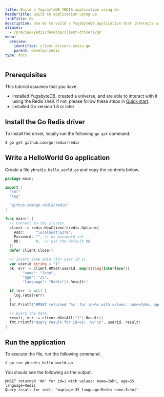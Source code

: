 ```yaml
---
title: Build a YugabyteDB YEDIS application using Go
headerTitle: Build an application using Go
linkTitle: Go
description: Use Go to build a YugabyteDB application that interacts with YEDIS
aliases:
  - /preview/yedis/develop/client-drivers/go
menu:
  preview:
    identifier: client-drivers-yedis-go
    parent: develop-yedis
type: docs
---
```


## Prerequisites

This tutorial assumes that you have:

- installed YugabyteDB, created a universe, and are able to interact with it using the Redis shell. If not, please follow these steps in [Quick start](/preview/tutorials/quick-start/macos/).
- installed Go version 1.8 or later

## Install the Go Redis driver

To install the driver, locally run the following `go get` command.

```sh
$ go get github.com/go-redis/redis
```

## Write a HelloWorld Go application

Create a file `ybredis_hello_world.go` and copy the contents below.

```go
package main;

import (
  "fmt"
  "log"

  "github.com/go-redis/redis"
)

func main() {
  // Connect to the cluster.
  client := redis.NewClient(&redis.Options{
    Addr:     "localhost:6379",
    Password: "", // no password set
    DB:       0,  // use the default DB
  })
  defer client.Close()

  // Insert some data (for user id 1).
  var userid string = "1"
  ok, err := client.HMSet(userid, map[string]interface{}{
        "name": "John",
        "age": "35",
        "language": "Redis"}).Result()

  if (err != nil) {
    log.Fatal(err)
  }
  fmt.Printf("HMSET returned '%s' for id=%s with values: name=John, age=35, language=Redis\n", ok, userid)

  // Query the data.
  result, err := client.HGetAll("1").Result()
  fmt.Printf("Query result for id=%s: '%v'\n", userid, result)
}
```

## Run the application

To execute the file, run the following command.

```sh
$ go run ybredis_hello_world.go
```

You should see the following as the output.

```
HMSET returned 'OK' for id=1 with values: name=John, age=35, language=Redis
Query result for id=1: 'map[age:35 language:Redis name:John]'
```
